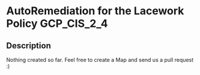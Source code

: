 # AutoRemediation for the Lacework Policy GCP_CIS_2_4

## Description
Nothing created so far. Feel free to create a Map and send us a pull request :)
